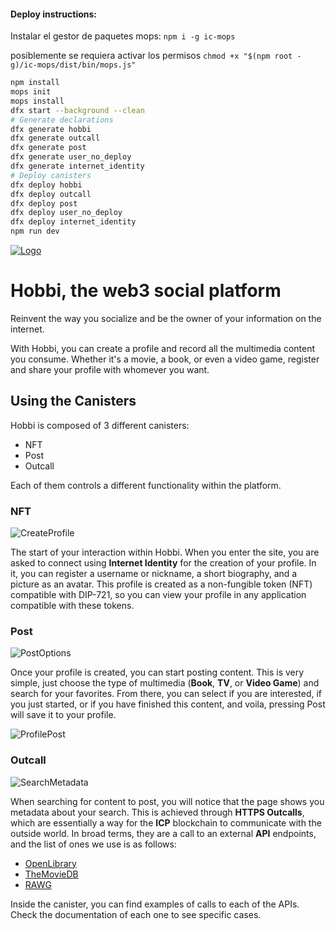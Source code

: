 #### Deploy instructions:
Instalar el gestor de paquetes mops:
``` npm i -g ic-mops ```

posiblemente se requiera activar los permisos
```chmod +x "$(npm root -g)/ic-mops/dist/bin/mops.js"```

```bash
npm install
mops init 
mops install
dfx start --background --clean
# Generate declarations
dfx generate hobbi
dfx generate outcall
dfx generate post
dfx generate user_no_deploy
dfx generate internet_identity
# Deploy canisters
dfx deploy hobbi
dfx deploy outcall
dfx deploy post
dfx deploy user_no_deploy
dfx deploy internet_identity
npm run dev
```

[![Logo](https://github.com/Zona-Tres/Hobbi/assets/54418646/9ca31b21-3bcb-43ed-b12b-8278bec83c38)](https://hobbi.me)
# Hobbi, the web3 social platform

Reinvent the way you socialize and be the owner of your information on the internet.

With Hobbi, you can create a profile and record all the multimedia content you consume. Whether it's a movie, a book, or even a video game, register and share your profile with whomever you want.

## Using the Canisters

Hobbi is composed of 3 different canisters:
* NFT
* Post
* Outcall

Each of them controls a different functionality within the platform.

### NFT

![CreateProfile](https://github.com/Zona-Tres/Hobbi/assets/54418646/76e92725-4df9-433c-a1e3-446ff2eebbf0)

The start of your interaction within Hobbi. When you enter the site, you are asked to connect using **Internet Identity** for the creation of your profile. In it, you can register a username or nickname, a short biography, and a picture as an avatar. This profile is created as a non-fungible token (NFT) compatible with DIP-721, so you can view your profile in any application compatible with these tokens.

### Post

![PostOptions](https://github.com/Zona-Tres/Hobbi/assets/54418646/b01d6d68-b9ee-42b3-9d3f-db954ffd1c47)


Once your profile is created, you can start posting content. This is very simple, just choose the type of multimedia (**Book**, **TV**, or **Video Game**) and search for your favorites. From there, you can select if you are interested, if you just started, or if you have finished this content, and voila, pressing Post will save it to your profile.

![ProfilePost](https://github.com/Zona-Tres/Hobbi/assets/54418646/7752838f-3a12-40ef-8563-622181c77209)

### Outcall

![SearchMetadata](https://github.com/Zona-Tres/Hobbi/assets/54418646/af544cf8-d47a-4df1-a61c-da2927ed8e3d)

When searching for content to post, you will notice that the page shows you metadata about your search. This is achieved through **HTTPS Outcalls**, which are essentially a way for the **ICP** blockchain to communicate with the outside world. In broad terms, they are a call to an external **API** endpoints, and the list of ones we use is as follows:

* [OpenLibrary](https://openlibrary.org/dev/docs/api/books)
* [TheMovieDB](https://developer.themoviedb.org/docs)
* [RAWG](https://rawg.io/apidocs)

Inside the canister, you can find examples of calls to each of the APIs. Check the documentation of each one to see specific cases.